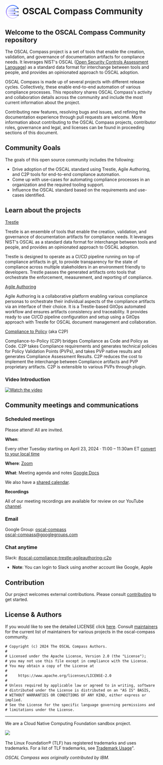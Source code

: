 # <img alt="Logo" width="50px" src="./assets/oscal-compass-icon-1200x1200.png" style="vertical-align: middle;" /> OSCAL Compass Community

## Welcome to the OSCAL Compass Community repository

The OSCAL Compass project is a set of tools that enable the creation, validation, and governance of documentation artifacts for compliance needs. It leverages NIST's OSCAL ([Open Security Controls Assessment Language](https://pages.nist.gov/OSCAL/)) as a standard data format for interchange between tools and people, and provides an opinionated approach to OSCAL adoption.

OSCAL Compass is made up of several projects with different release cycles. Collectively, these enable end-to-end automation of various compliance processes. This repository shares OSCAL Compass's activity and collaboration details across the community and include the most current information about the project.

Contributing new features, resolving bugs and issues, and refining the documentation experience through pull requests are welcome. More information about contributing to the OSCAL Compass projects, contributor roles, governance and legal, and licenses can be found in proceeding sections of this document.

## Community Goals

The goals of this open source community includes the following:

- Drive adoption of the OSCAL standard using Trestle, Agile Authoring, and C2P tools for end-to-end compliance automation.
- Come up with use-cases for automating compliance processes in an organization and the required tooling support.
- Influence the OSCAL standard based on the requirements and use-cases identified.


## Learn about the projects

[Trestle](https://github.com/oscal-compass/compliance-trestle)

Trestle is an ensemble of tools that enable the creation, validation, and governance of documentation artifacts for compliance needs. It leverages NIST's OSCAL as a standard data format for interchange between tools and people, and provides an opinionated approach to OSCAL adoption.

Trestle is designed to operate as a CI/CD pipeline running on top of compliance artifacts in git, to provide transparency for the state of compliance across multiple stakeholders in an environment friendly to developers. Trestle passes the generated artifacts onto tools that orchestrate the enforcement, measurement, and reporting of compliance.

[Agile Authoring](https://github.com/oscal-compass/compliance-trestle-agile-authoring)

Agile Authoring is a collaborative platform enabling various compliance personas to orchestrate their individual aspects of the compliance artifacts via an interface of their choice. It is a Trestle-based GitOps automated workflow and ensures artifacts consistency and traceability. It provides ready to use CI/CD pipeline configuration and setup using a GitOps approach with Trestle for OSCAL document management and collaboration.

[Compliance to Policy](https://github.com/oscal-compass/compliance-to-policy) (aka C2P)

Compliance-to-Policy (C2P) bridges Compliance as Code and Policy as Code. C2P takes Compliance requirements and generates technical policies for Policy Validation Points (PVPs), and takes PVP native results and generates Compliance Assessment Results. C2P reduces the cost to implement the interchange between Compliance artifacts and PVP proprietary artifacts. C2P is extensible to various PVPs through plugin.

### Video Introduction

<a href="http://www.youtube.com/watch?feature=player_embedded&v=wC9QEUoCcuo" target="_blank">
 <img src="http://img.youtube.com/vi/wC9QEUoCcuo/mqdefault.jpg" alt="Watch the video"/>
</a>

## Community meetings and communications

### Scheduled meetings

Please attend! All are invited.

**When**:

Every other Tuesday starting on April 23, 2024 · 11:00 – 11:30am ET
[convert to your local time](https://mytime.io/11am/ET)

**Where**: [Zoom](https://zoom-lfx.platform.linuxfoundation.org/meeting/91709345128?password=5510325d-895f-4932-a843-df728dc3028d)


**What**: Meeting agenda and notes [Google Docs](https://docs.google.com/document/d/1XTYM7xnWlIqd-8Nn5-qtgvgk8kH3NSmYle5yZvaS7qs/edit?usp=sharing)

We also have a [shared calendar](https://zoom-lfx.platform.linuxfoundation.org/meetings/trestlegrc?view=week).

**Recordings**

All of our meeting recordings are available for review on our YouTube [channel](https://www.youtube.com/@OSCAL-Compass).

### Email

Google Group: [oscal-compass](https://groups.google.com/g/oscal-compass)\
oscal-compass@googlegroups.com

### Chat anytime

Slack: [#oscal-compliance-trestle-agileauthoring-c2p](https://cloud-native.slack.com/archives/C06F3PEPNBW)

- **Note**: You can login to Slack using another account like Google, Apple

## Contribution

Our project welcomes external contributions. Please consult [contributing](CONTRIBUTING.md) to get started.

## License & Authors

If you would like to see the detailed LICENSE click [here](LICENSE).
Consult [maintainers](MAINTAINERS.md) for the current list of maintainers for various projects in the oscal-compass community.

```text
# Copyright (c) 2024 The OSCAL Compass Authors.
#
# Licensed under the Apache License, Version 2.0 (the "License");
# you may not use this file except in compliance with the License.
# You may obtain a copy of the License at
#
#     https://www.apache.org/licenses/LICENSE-2.0
#
# Unless required by applicable law or agreed to in writing, software
# distributed under the License is distributed on an "AS IS" BASIS,
# WITHOUT WARRANTIES OR CONDITIONS OF ANY KIND, either express or implied.
# See the License for the specific language governing permissions and
# limitations under the License.

```

-----

We are a Cloud Native Computing Foundation sandbox project.

<picture>
  <source media="(prefers-color-scheme: dark)" srcset="https://www.cncf.io/wp-content/uploads/2022/07/cncf-white-logo.svg">
  <img src="https://www.cncf.io/wp-content/uploads/2022/07/cncf-color-bg.svg" width=300 />
</picture>

The Linux Foundation® (TLF) has registered trademarks and uses trademarks. For a list of TLF trademarks, see [Trademark Usage](https://www.linuxfoundation.org/legal/trademark-usage)".

*OSCAL Compass was originally contributed by IBM.*
